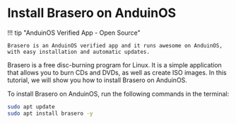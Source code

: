 # Install Brasero on AnduinOS

!!! tip "AnduinOS Verified App - Open Source"

    Brasero is an AnduinOS verified app and it runs awesome on AnduinOS, with easy installation and automatic updates.

Brasero is a free disc-burning program for Linux. It is a simple application that allows you to burn CDs and DVDs, as well as create ISO images. In this tutorial, we will show you how to install Brasero on AnduinOS.

To install Brasero on AnduinOS, run the following commands in the terminal:

```bash
sudo apt update
sudo apt install brasero -y
```
